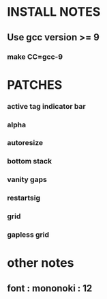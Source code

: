 # INSTALL NOTES
## Use gcc version >= 9
### make CC=gcc-9


# PATCHES
### active tag indicator bar
### alpha
### autoresize
### bottom stack
### vanity gaps
### restartsig
### grid
### gapless grid

# other notes
## font : mononoki : 12
